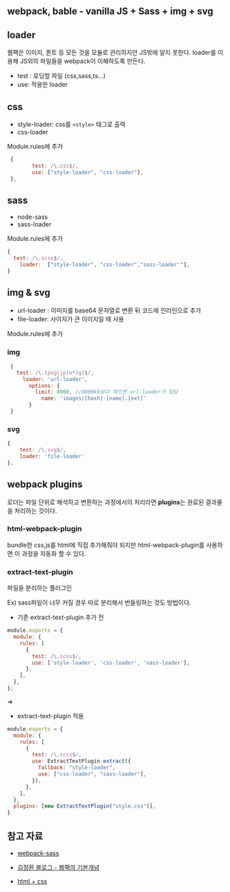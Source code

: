 ## webpack, bable - vanilla JS + Sass + img + svg

## loader

웹팩은 이미지, 폰트 등 모든 것을 모듈로 관리하지만 JS밖에 알지 못한다. loader를 이용해 JS외의 파일들을 webpack이 이해하도록 만든다.

- test : 로딩할 파일 (css,sass,ts...)
- use: 적용한 loader

## css

- style-loader: css를 `<style>` 태그로 출력
- css-loader

Module.rules에 추가

```javascript
 {
        test: /\.css$/,
        use: ["style-loader", "css-loader"],
 },
```

## sass

- node-sass
- sass-loader

Module.rules에 추가

```js
{
  test: /\.scss$/,
    loader:  ["style-loader", "css-loader","sass-loader'"],
}
```

## img & svg

- url-loader : 이미지를 base64 문자열로 변환 뒤 코드에 인라인으로 추가
- file-loader: 사이지가 큰 이미지일 때 사용

Module.rules에 추가

### img

```javascript
 {
   test: /\.(png|jp(e*)g)$/,
     loader: 'url-loader',
       options: {
         limit: 8000, //8000kb보다 작으면 url-loader가 담당
           name: 'images/[hash]-[name].[ext]'
       }
 }
```

### svg

```javascript
{
    test: /\.svg$/,
    loader: 'file-loader'
},
```

## webpack plugins

로더는 파일 단위로 해석하고 변환하는 과정에서의 처리라면 **plugins**는 완료된 결과물을 처리하는 것이다.

### html-webpack-plugin

bundle한 css,js를 html에 직접 추가해줘야 되지만 html-webpack-plugin를 사용하면 이 과정을 자동화 할 수 있다.

### extract-text-plugin

파일을 분리하는 플러그인

Ex) sass파일이 너무 커질 경우 따로 분리해서 번들링하는 것도 방법이다.

- 기존 extract-text-plugin 추가 전

```javascript
module.exports = {
  module: {
    rules: [
      {
        test: /\.scss$/,
        use: ['style-loader', 'css-loader', 'sass-loader'],
      },
    ],
  },
};
```

=>

- extract-text-plugin 적용

```javaScript
module.exports = {
  module: {
    rules: [
      {
        test: /\.scss$/,
        use: ExtractTextPlugin.extract({
          fallback: "style-loader",
          use: ["css-loader", "sass-loader"],
        }),
      },
    ],
  },
  plugins: [new ExtractTextPlugin("style.css")],
}
```

## 참고 자료

- [webpack-sass](https://webpack.js.org/loaders/sass-loader/)

- [김정환 블로그 - 웹팩의 기본개념](https://jeonghwan-kim.github.io/js/2017/05/15/webpack.html)

- [html + css](https://medium.com/@shlee1353/%EC%9B%B9%ED%8C%A9-%EC%9E%85%EB%AC%B8-%EA%B0%80%EC%9D%B4%EB%93%9C%ED%8E%B8-html-css-%EC%82%AC%EC%9A%A9%EA%B8%B0-75d9fb6062e6)
